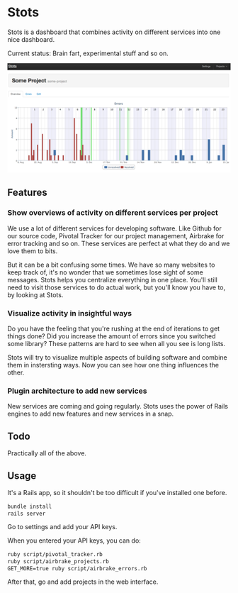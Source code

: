 # Stots

Stots is a dashboard that combines activity on different services into one nice dashboard.

Current status: Brain fart, experimental stuff and so on.

![screenshot](https://github.com/iain/stots/raw/master/doc/screenshot.png)

## Features

### Show overviews of activity on different services per project

We use a lot of different services for developing software. Like Github for our source code, Pivotal
Tracker for our project management, Airbrake for error tracking and so on. These services are
perfect at what they do and we love them to bits.

But it can be a bit confusing some times. We have so many websites to keep track of, it's no wonder
that we sometimes lose sight of some messages. Stots helps you centralize everything in one place.
You'll still need to visit those services to do actual work, but you'll know you have to, by looking
at Stots.

### Visualize activity in insightful ways

Do you have the feeling that you're rushing at the end of iterations to get things done? Did you
increase the amount of errors since you switched some library? These patterns are hard to see when
all you see is long lists.

Stots will try to visualize multiple aspects of building software and combine them in instersting
ways. Now you can see how one thing influences the other.

### Plugin architecture to add new services

New services are coming and going regularly. Stots uses the power of Rails engines to add new
features and new services in a snap.


## Todo

Practically all of the above.


## Usage

It's a Rails app, so it shouldn't be too difficult if you've installed one before.

```
bundle install
rails server
```

Go to settings and add your API keys.

When you entered your API keys, you can do:

```
ruby script/pivotal_tracker.rb
ruby script/airbrake_projects.rb
GET_MORE=true ruby script/airbrake_errors.rb
```

After that, go and add projects in the web interface.
